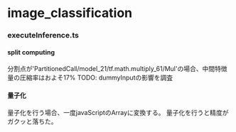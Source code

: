 # image_classification

### executeInference.ts

#### split computing
分割点が'PartitionedCall/model_21/tf.math.multiply_61/Mul'の場合、中間特徴量の圧縮率はおよそ17%
TODO: dummyInputの影響を調査

#### 量子化
量子化を行う場合、一度javaScriptのArrayに変換する。
量子化を行うと精度がガクッと落ちた。